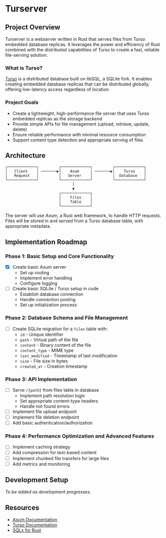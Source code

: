 # Turserver

## Project Overview

Turserver is a webserver written in Rust that serves files from Turso embedded database replicas. It leverages the power and efficiency of Rust combined with the distributed capabilities of Turso to create a fast, reliable file-serving solution.

### What is Turso?

[Turso](https://turso.tech/) is a distributed database built on libSQL, a SQLite fork. It enables creating embedded database replicas that can be distributed globally, offering low-latency access regardless of location.

### Project Goals

- Create a lightweight, high-performance file server that uses Turso embedded replicas as the storage backend
- Provide simple APIs for file management (upload, retrieve, update, delete)
- Ensure reliable performance with minimal resource consumption
- Support content type detection and appropriate serving of files

## Architecture

```
┌─────────────┐         ┌─────────────┐         ┌─────────────┐
│   Client    │ ───────▶│    Axum     │ ───────▶│    Turso    │
│   Request   │         │   Server    │         │  Database   │
└─────────────┘         └─────────────┘         └─────────────┘
                              │
                              ▼
                        ┌─────────────┐
                        │    Files    │
                        │    Table    │
                        └─────────────┘
```

The server will use Axum, a Rust web framework, to handle HTTP requests. Files will be stored in and served from a Turso database table, with appropriate metadata.

## Implementation Roadmap

### Phase 1: Basic Setup and Core Functionality

- [X] Create basic Axum server
  - Set up routing
  - Implement error handling
  - Configure logging
- [ ] Create basic SQLite / Turso setup in code
  - Establish database connection
  - Handle connection pooling
  - Set up initialization process

### Phase 2: Database Schema and File Management

- [ ] Create SQLite migration for a `files` table with:
  - `id` - Unique identifier
  - `path` - Virtual path of the file
  - `content` - Binary content of the file
  - `content_type` - MIME type
  - `last_modified` - Timestamp of last modification
  - `size` - File size in bytes
  - `created_at` - Creation timestamp

### Phase 3: API Implementation

- [ ] Serve `/{path}` from files table in database
  - Implement path resolution logic
  - Set appropriate content-type headers
  - Handle not found errors
- [ ] Implement file upload endpoint
- [ ] Implement file deletion endpoint
- [ ] Add basic authentication/authorization

### Phase 4: Performance Optimization and Advanced Features

- [ ] Implement caching strategy
- [ ] Add compression for text-based content
- [ ] Implement chunked file transfers for large files
- [ ] Add metrics and monitoring

## Development Setup

*To be added as development progresses.*

## Resources

- [Axum Documentation](https://docs.rs/axum/latest/axum/)
- [Turso Documentation](https://docs.turso.tech/)
- [SQLx for Rust](https://github.com/launchbadge/sqlx)